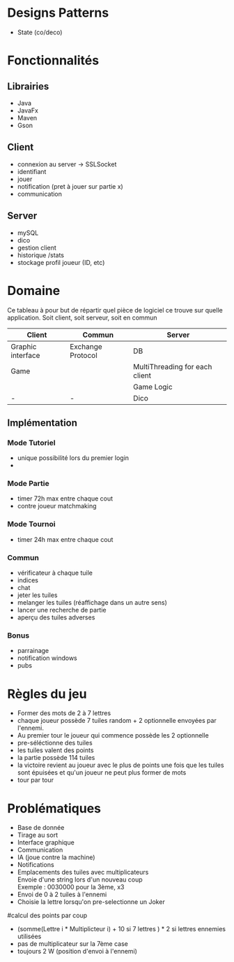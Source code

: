 # Designs Patterns
* State (co/deco)

# Fonctionnalités
## Librairies
* Java
* JavaFx
* Maven
* Gson

## Client
* connexion au server -> SSLSocket
* identifiant
* jouer
* notification (pret à jouer sur partie x)
* communication

## Server
* mySQL
* dico
* gestion client
* historique /stats
* stockage profil joueur (ID, etc)

# Domaine
Ce tableau à pour but de répartir quel pièce de logiciel ce trouve sur quelle application. Soit client, soit serveur, soit en commun

| Client            | Commun            | Server |
|    -              |    -              |    -   |
| Graphic interface | Exchange Protocol |   DB   |
| Game              |                   | MultiThreading for each client |
|                   |                   | Game Logic |
|    -              |    -              |  Dico  |

## Implémentation
### Mode Tutoriel
* unique possibilité lors du premier login
*

### Mode Partie
* timer 72h max entre chaque cout
* contre joueur matchmaking

### Mode Tournoi
* timer 24h max entre chaque cout

### Commun
* vérificateur à chaque tuile
* indices
* chat
* jeter les tuiles
* melanger les tuiles (réaffichage dans un autre sens)
* lancer une recherche de partie
* aperçu des tuiles adverses

### Bonus
* parrainage
* notification windows
* pubs

# Règles du jeu
* Former des mots de 2 à 7 lettres
* chaque joueur possède 7 tuiles random + 2 optionnelle envoyées par l'ennemi. 
* Au premier tour le joueur qui commence possède les 2 optionnelle
* pre-séléctionne des tuiles
* les tuiles valent des points
* la partie possède 114 tuiles 
* la victoire revient au joueur avec le plus de points une fois que les tuiles sont épuisées et qu'un joueur ne peut plus former de mots
* tour par tour

# Problématiques
* Base de donnée
* Tirage au sort
* Interface graphique
* Communication
* IA (joue contre la machine)
* Notifications
* Emplacements des tuiles avec multiplicateurs  
Envoie d'une string lors d'un nouveau coup  
Exemple : 0030000 pour la 3ème, x3
* Envoi de 0 à 2 tuiles à l'ennemi
* Choisie la lettre lorsqu'on pre-selectionne un Joker

#calcul des points par coup
* (somme(Lettre i * Multiplicteur i) + 10 si 7 lettres ) * 2 si lettres ennemies utilisées
* pas de multiplicateur sur la 7ème case
* toujours 2 W (position d'envoi à l'ennemi)
